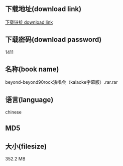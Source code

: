 ## 下载地址(download link)
[下载链接 download link](https://tutu365.netlify.app/?s=beyond-beyond90rock%E6%BC%94%E5%94%B1%E4%BC%9A%EF%BC%88kalaoke%E5%AD%97%E5%B9%95%E7%89%88%EF%BC%89.rar)

## 下载密码(download password)
1411

## 名称(book name)
beyond-beyond90rock演唱会（kalaoke字幕版）.rar.rar

## 语言(language)
chinese

## MD5


## 大小(filesize)
352.2 MB
